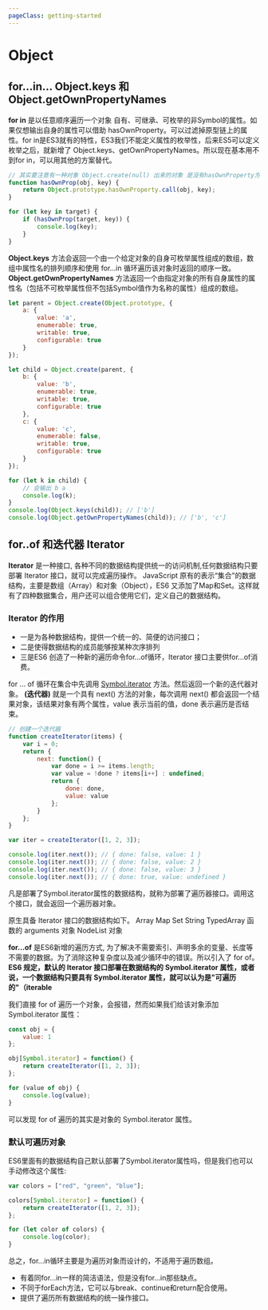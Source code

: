 ```yaml
---
pageClass: getting-started
---
```


# Object

## for...in... Object.keys 和 Object.getOwnPropertyNames

**for in** 是以任意顺序遍历一个对象 自有、可继承、可枚举的非Symbol的属性。如果仅想输出自身的属性可以借助 hasOwnProperty。可以过滤掉原型链上的属性。for in是ES3就有的特性，ES3我们不能定义属性的枚举性，后来ES5可以定义枚举之后，就新增了 Object.keys、getOwnPropertyNames。所以现在基本用不到for in，可以用其他的方案替代。

```javascript
// 其实要注意有一种对象 Object.create(null) 出来的对象 是没有hasOwnProperty方法的
function hasOwnProp(obj, key) {
    return Object.prototype.hasOwnProperty.call(obj, key);
}

for (let key in target) {
    if (hasOwnProp(target, key)) {
        console.log(key);
    }
}
```

**Object.keys** 方法会返回一个由一个给定对象的自身可枚举属性组成的数组，数组中属性名的排列顺序和使用 for...in 循环遍历该对象时返回的顺序一致。
**Object.getOwnPropertyNames** 方法返回一个由指定对象的所有自身属性的属性名（包括不可枚举属性但不包括Symbol值作为名称的属性）组成的数组。

```javascript
let parent = Object.create(Object.prototype, {
    a: {
        value: 'a',
        enumerable: true,
        writable: true,
        configurable: true
    }    
});

let child = Object.create(parent, {
    b: {
        value: 'b',
        enumerable: true,
        writable: true,
        configurable: true
    },
    c: {
        value: 'c',
        enumerable: false,
        writable: true,
        configurable: true
    }
});

for (let k in child) {
    // 会输出 b a 
    console.log(k);
}
console.log(Object.keys(child)); // ['b']
console.log(Object.getOwnPropertyNames(child)); // ['b', 'c']
```

## for..of 和迭代器 Iterator

**Iterator** 是一种接口, 各种不同的数据结构提供统一的访问机制,任何数据结构只要部署 Iterator 接口，就可以完成遍历操作。
JavaScript 原有的表示“集合”的数据结构，主要是数组（Array）和对象（Object），ES6 又添加了Map和Set。这样就有了四种数据集合，用户还可以组合使用它们，定义自己的数据结构。

### Iterator 的作用
* 一是为各种数据结构，提供一个统一的、简便的访问接口；
* 二是使得数据结构的成员能够按某种次序排列
* 三是ES6 创造了一种新的遍历命令for...of循环，Iterator 接口主要供for...of消费。

for ... of 循环在集合中先调用 [Symbol.iterator]() 方法。然后返回一个新的迭代器对象。 **(迭代器)** 就是一个具有 next() 方法的对象，每次调用 next() 都会返回一个结果对象，该结果对象有两个属性，value 表示当前的值，done 表示遍历是否结束。

```javascript
// 创建一个迭代器
function createIterator(items) {
    var i = 0;
    return {
        next: function() {
            var done = i >= items.length;
            var value = !done ? items[i++] : undefined;
            return {
                done: done,
                value: value
            };
        }
    };
}

var iter = createIterator([1, 2, 3]);

console.log(iter.next()); // { done: false, value: 1 }
console.log(iter.next()); // { done: false, value: 2 }
console.log(iter.next()); // { done: false, value: 3 }
console.log(iter.next()); // { done: true, value: undefined }
```
凡是部署了Symbol.iterator属性的数据结构，就称为部署了遍历器接口。调用这个接口，就会返回一个遍历器对象。

原生具备 Iterator 接口的数据结构如下。
Array
Map
Set
String
TypedArray
函数的 arguments 对象
NodeList 对象

**for…of** 是ES6新增的遍历方式, 为了解决不需要索引、声明多余的变量、长度等不需要的数据。为了消除这种复杂度以及减少循环中的错误。所以引入了 for of。**ES6 规定，默认的 Iterator 接口部署在数据结构的 Symbol.iterator 属性，或者说，一个数据结构只要具有 Symbol.iterator 属性，就可以认为是"可遍历的"（iterable** 

我们直接 for of 遍历一个对象，会报错，然而如果我们给该对象添加 Symbol.iterator 属性：
```javascript
const obj = {
    value: 1
};

obj[Symbol.iterator] = function() {
    return createIterator([1, 2, 3]);
};

for (value of obj) {
    console.log(value);
}
```
可以发现 for of 遍历的其实是对象的 Symbol.iterator 属性。

### 默认可遍历对象

ES6里面有的数据结构自己默认部署了Symbol.iterator属性吗，但是我们也可以手动修改这个属性:
```javascript
var colors = ["red", "green", "blue"];

colors[Symbol.iterator] = function() {
    return createIterator([1, 2, 3]);
};

for (let color of colors) {
    console.log(color);
}
```
总之，for...in循环主要是为遍历对象而设计的，不适用于遍历数组。
- 有着同for...in一样的简洁语法，但是没有for...in那些缺点。
- 不同于forEach方法，它可以与break、continue和return配合使用。
- 提供了遍历所有数据结构的统一操作接口。

<br />
